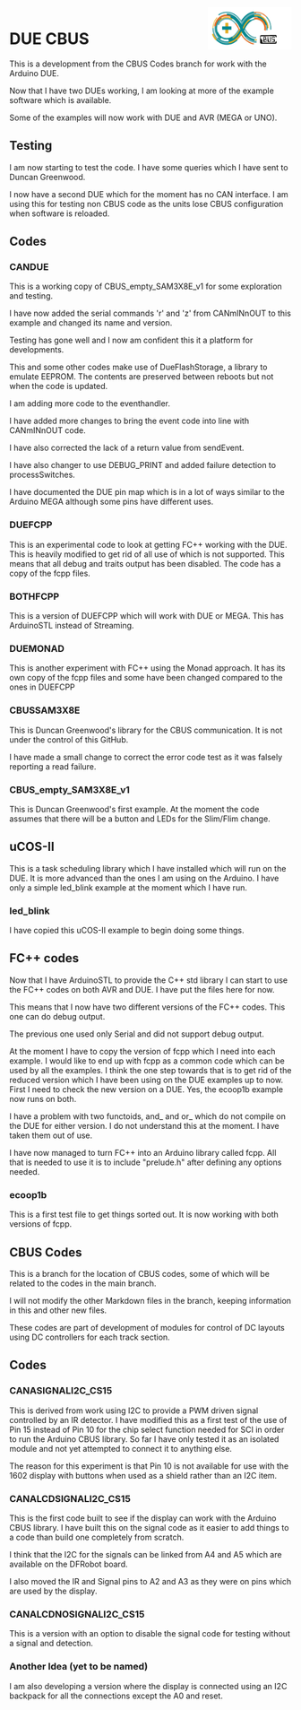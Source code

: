  <img align="right" src="arduino_cbus_logo.png"  width="150" height="75">

# DUE CBUS

This is a development from the CBUS Codes branch for work with the Arduino DUE.

Now that I have two DUEs working, I am looking at more of the example software which is available.

Some of the examples will now work with DUE and AVR (MEGA or UNO).

## Testing

I am now starting to test the code. I have some queries which I have sent to Duncan Greenwood.

I now have a second DUE which for the moment has no CAN interface. I am using this for testing non CBUS code as the units lose CBUS configuration when software is reloaded.

## Codes

### CANDUE

This is a working copy of CBUS_empty_SAM3X8E_v1 for some exploration and testing.

I have now added the serial commands 'r' and 'z' from CANmINnOUT to this example and changed its name and version.

Testing has gone well and I now am confident this it a platform for developments.

This and some other codes make use of DueFlashStorage, a library to emulate EEPROM. The contents are preserved between reboots but not when the code is updated.

I am adding more code to the eventhandler.

I have added more changes to bring the event code into line with CANmINnOUT code.

I have also corrected the lack of a return value from sendEvent.

I have also changer to use DEBUG_PRINT and added failure detection to processSwitches.

I have documented the DUE pin map which is in a lot of ways similar to the Arduino MEGA although some pins have different uses.

### DUEFCPP

This is an experimental code to look at getting FC++ working with the DUE. This is heavily modified to get rid of all use of <iostream> which is not supported. This means that all debug and traits output has been disabled. The code has a copy of the fcpp files.

### BOTHFCPP

This is a version of DUEFCPP which will work with DUE or MEGA. This has ArduinoSTL instead of Streaming.

### DUEMONAD

This is another experiment with FC++ using the Monad approach. It has its own copy of the fcpp files and some have been changed compared to the ones in DUEFCPP

### CBUSSAM3X8E

This is Duncan Greenwood's library for the CBUS communication. It is not under the control of this GitHub.

I have made a small change to correct the error code test as it was falsely reporting a read failure.

### CBUS_empty_SAM3X8E_v1

This is Duncan Greenwood's first example. At the moment the code assumes that there will be a button and LEDs for the Slim/Flim change.

## uCOS-II

This is a task scheduling library which I have installed which will run on the DUE. It is more advanced than the ones I am using on the Arduino. I have only a simple led_blink example at the moment which I have run.

### led_blink

I have copied this uCOS-II example to begin doing some things.

## FC++ codes

Now that I have ArduinoSTL to provide the C++ std library I can start to use the FC++ codes on both AVR and DUE. I have put the files here for now.

This means that I now have two different versions of the FC++ codes. This one can do debug output.

The previous one used only Serial and did not support debug output.

At the moment I have to copy the version of fcpp which I need into each example. I would like to end up with fcpp as a common code which can be used by all the examples. I think the one step towards that is to get rid of the reduced version which I have been using on the DUE examples up to now. First I need to check the new version on a DUE. Yes, the ecoop1b example now runs on both.

I have a problem with two functoids, and_ and or_ which do not compile on the DUE for either version. I do not understand this at the moment. I have taken them out of use.

I have now managed to turn FC++ into an Arduino library called fcpp. All that is needed to use it is to include "prelude.h" after defining any options needed.

### ecoop1b

This is a first test file to get things sorted out. It is now working with both versions of fcpp.

## CBUS Codes

This is a branch for the location of CBUS codes, some of which will be related to the codes in the main branch.

I will not modify the other Markdown files in the branch, keeping information in this and other new files.

These codes are part of development of modules for control of DC layouts using DC controllers for each track section.

## Codes

### CANASIGNALI2C_CS15

This is derived from work using I2C to provide a PWM driven signal controlled by an IR detector. I have modified this as a first test of the use of Pin 15 instead of Pin 10 for the chip select function needed for SCI in order to run the Arduino CBUS library. So far I have only tested it as an isolated module and not yet attempted to connect it to anything else.

The reason for this experiment is that Pin 10 is not available for use with the 1602 display with buttons when used as a shield rather than an I2C item.

### CANALCDSIGNALI2C_CS15

This is the first code built to see if the display can work with the Arduino CBUS library. I have built this on the signal code as it easier to add things to a code than build one completely from scratch.

I think that the I2C for the signals can be linked from A4 and A5 which are available on the DFRobot board.

I also moved the IR and Signal pins to A2 and A3 as they were on pins which are used by the display.

### CANALCDNOSIGNALI2C_CS15

This is a version with an option to disable the signal code for testing without a signal and detection.

### Another Idea (yet to be named)

I am also developing a version where the display is connected using an I2C backpack for all the connections except the A0 and reset.

